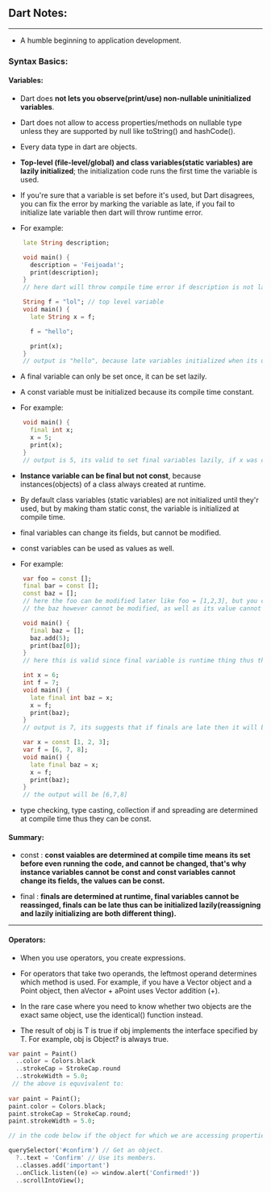 ## Dart Notes:
---

- A humble beginning to application development.

### **Syntax Basics:**

#### **Variables**:

- Dart does **not lets you observe(print/use) non-nullable uninitialized variables**.

- Dart does not allow to access properties/methods on nullable type unless they are supported by null like toString() and hashCode().

- Every data type in dart are objects.

- **Top-level (file-level/global) and class variables(static variables) are lazily initialized**; the initialization code runs the first time the variable is used.

- If you're sure that a variable is set before it's used, but Dart disagrees, you can fix the error by marking the variable as late, if you fail to initialize late variable then dart will throw runtime error.

- For example:
```dart
	late String description;

	void main() {
	  description = 'Feijoada!';
	  print(description);
	}
	// here dart will throw compile time error if description is not late, because dart can't figure out that description will be initialize later. 
```

```dart
	String f = "lol"; // top level variable
	void main() {
	  late String x = f;

	  f = "hello";

	  print(x);
	}
	// output is "hello", because late variables initialized when its used, if the x wasn't late then output would be "lol"
```

- A final variable can only be set once, it can be set lazily.

- A const variable must be initialized because its compile time constant.

- For example:
```dart
	void main() {
	  final int x;
	  x = 5;
	  print(x);
	}
	// output is 5, its valid to set final variables lazily, if x was const then dart would throw error that x must be initalized.
```

- **Instance variable can be final but not const**, because instances(objects) of a class always created at runtime.

- By default class variables (static variables) are not initialized until they'r used, but by making tham static const, the variable is initialized at compile time.

- final variables can change its fields, but cannot be modified.

- const variables can be used as values as well.

- For example:
```dart
	var foo = const [];
	final bar = const [];
	const baz = [];
	// here the foo can be modified later like foo = [1,2,3], but you cannot modify foo's value, for example appending something to foo.
	// the baz however cannot be modified, as well as its value cannot be modified as well
``` 
```dart
	void main() {
	  final baz = [];
	  baz.add(5);
	  print(baz[0]);
	}
	// here this is valid since final variable is runtime thing thus the baz is not really modified while we adding 5 to list, if the baze were const than, it would throw error while adding 5 because const variable's values are determined at compiletime and cannot be changed.
```
```dart
	int x = 6;
	int f = 7;
	void main() {
	  late final int baz = x;
	  x = f;
	  print(baz);
	}
 	// output is 7, its suggests that if finals are late then it will be lazily initialized only once. 
```
```dart
	var x = const [1, 2, 3];
	var f = [6, 7, 8];
	void main() {
	  late final baz = x;
	  x = f;
	  print(baz);
	}
	// the output will be [6,7,8]
```
- type checking, type casting, collection if and spreading are determined at compile time thus they can be const.

#### **Summary**:
- const : **const vaiables are determined at compile time means its set before even running the code, and cannot be changed, that's why instance variables cannot be const and const variables cannot change its fields, the values can be const.**

- final : **finals are determined at runtime, final variables cannot be reassinged, finals can be late thus can be initialized lazily(reassigning and lazily initializing are both different thing).**

---

#### **Operators**:

- When you use operators, you create expressions.

- For operators that take two operands, the leftmost operand determines which method is used. For example, if you have a Vector object and a Point object, then aVector + aPoint uses Vector addition (+).

- In the rare case where you need to know whether two objects are the exact same object, use the identical() function instead.

- The result of obj is T is true if obj implements the interface specified by T. For example, obj is Object? is always true.

```dart
var paint = Paint()
  ..color = Colors.black
  ..strokeCap = StrokeCap.round
  ..strokeWidth = 5.0;
 // the above is equvivalent to:
 
var paint = Paint();
paint.color = Colors.black;
paint.strokeCap = StrokeCap.round;
paint.strokeWidth = 5.0;

// in the code below if the object for which we are accessing properties/methods can be null then use this:

querySelector('#confirm') // Get an object.
  ?..text = 'Confirm' // Use its members.
  ..classes.add('important')
  ..onClick.listen((e) => window.alert('Confirmed!'))
  ..scrollIntoView();
```
